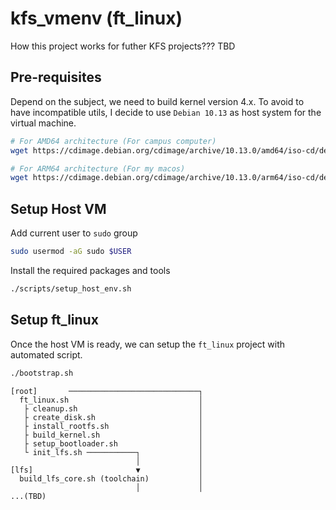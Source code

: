 # kfs_vmenv (ft_linux)

How this project works for futher KFS projects??? TBD

## Pre-requisites

Depend on the subject, we need to build kernel version 4.x. To avoid to have incompatible utils, I decide to use `Debian 10.13` as host system for the virtual machine.

```sh
# For AMD64 architecture (For campus computer)
wget https://cdimage.debian.org/cdimage/archive/10.13.0/amd64/iso-cd/debian-10.13.0-amd64-netinst.iso

# For ARM64 architecture (For my macos)
wget https://cdimage.debian.org/cdimage/archive/10.13.0/arm64/iso-cd/debian-10.13.0-arm64-netinst.iso
```

## Setup Host VM

Add current user to `sudo` group

```sh
sudo usermod -aG sudo $USER
```

Install the required packages and tools

```sh
./scripts/setup_host_env.sh
```

## Setup ft_linux

Once the host VM is ready, we can setup the `ft_linux` project with automated script.

```sh
./bootstrap.sh
```

```
[root]       ─────────────────────────────┐
  ft_linux.sh                             │
   ├ cleanup.sh                           │
   ├ create_disk.sh                       │
   ├ install_rootfs.sh                    │
   ├ build_kernel.sh                      │
   ├ setup_bootloader.sh                  │
   └ init_lfs.sh ───────────┐             │
                            │             │
[lfs]                       ▼             │
  build_lfs_core.sh (toolchain)           │
                            │             │
...(TBD)

```
